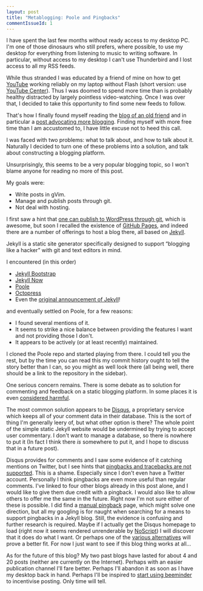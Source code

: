 ```yaml
---
layout: post
title: "Metablogging: Poole and Pingbacks"
commentIssueId: 1
---
```


I have spent the last few months without ready access to my desktop PC.  I'm
one of those dinosaurs who still prefers, where possible, to use my desktop for
everything from listening to music to writing software.  In particular, without
access to my desktop I can't use Thunderbird and I lost access to all my
RSS feeds.

While thus stranded I was educated by a friend of mine on how to get
[YouTube](https://youtube.com) working reliably on my laptop without Flash
(short version: use [YouTube
Center](https://addons.mozilla.org/en-US/firefox/addon/youtube-center/)).  Thus
I was doomed to spend more time than is probably healthy distracted by largely
pointless video-watching.  Once I was over that, I decided to take this
opportunity to find some new feeds to follow.

That's how I finally found myself reading the [blog of an old
friend](http://www.drmaciver.com/blog/) and in particular a [post advocating
more blogging](http://www.drmaciver.com/2014/07/you-should-write-more/).
Finding myself with more free time than I am accustomed to, I have little
excuse not to heed this call.

I was faced with two problems: what to talk about, and how to talk about it.
Naturally I decided to turn one of these problems into a solution, and talk
about constructing a blogging platform.

Unsurprisingly, this seems to be a very popular blogging topic, so I won't
blame anyone for reading no more of this post.

My goals were:

* Write posts in gVim.
* Manage and publish posts through git.
* Not deal with hosting.

I first saw a hint that [one can publish to WordPress through
git](http://people.mbi.ucla.edu/leec/docs/gitpublish/tutorials/intro.html),
which is awesome, but soon I recalled the existence of [GitHub
Pages](https://pages.github.com/), and indeed there are a number of offerings
to host a blog there, all based on [Jekyll](http://jekyllrb.com/).

Jekyll is a static site generator specifically designed to support
&ldquo;blogging like a hacker&rdquo; with git and text editors in mind.

I encountered (in this order)

* [Jekyll Bootstrap](http://jekyllbootstrap.com/)
* [Jekyll Now](http://www.github.com/barryclark/jekyll-now)
* [Poole](https://github.com/poole/poole)
* [Octopress](http://octopress.org/)
* Even the [original announcement of
Jekyll](http://tom.preston-werner.com/2008/11/17/blogging-like-a-hacker.html)!

and eventually settled on Poole, for a few reasons:

* I found several mentions of it.
* It seems to strike a nice balance between providing the features I want and
  not providing those I don't.
* It appears to be actively (or at least recently) maintained.

I cloned the Poole repo and started playing from there.  I could tell you the
rest, but by the time you can read this my commit history ought to tell the
story better than I can, so you might as well look there (all being well, there
should be a link to the repository in the sidebar).

One serious concern remains.  There is some debate as to solution for
commenting and feedback on a static blogging platform.  In some places it is
even [considered
harmful](http://dumbmatter.com/2011/08/jekyll-and-other-static-site-generators-are-currently-harmful-to-the-free-open-source-software-movement/).

The most common solution appears to be [Disqus](https://disqus.com/), a
proprietary service which keeps all of your comment data in their database.
This is the sort of thing I'm generally leery of, but what other option is
there?  The whole point of the simple static Jekyll website would be undermined
by trying to accept user commentary.  I don't want to manage a database, so
there is nowhere to put it (In fact I think there *is* somewhere to put it, and
I hope to discuss that in a future post).

Disqus provides for comments and I saw
some evidence of it catching mentions on Twitter, but I see hints that
[pingbacks and tracebacks are not
supported](http://theitbros.com/display-pingbacks-on-wordpress-posts-with-disqus-comment-system/).
This is a shame.  Especially since I don't even have a Twitter account.
Personally I think pingbacks are even more useful than regular comments.  I've
linked to four other blogs already in this post alone, and I would like to give
them due credit with a pingback.  I would also like to allow others to offer me
the same in the future.  Right now I'm not sure either of these is possible.  I
did find a [manual
pingback](http://software.hixie.ch/utilities/cgi/pingback-proxy/client-proxy.html)
page, which might solve one direction, but all my googling is for naught when
searching for a means to support pingbacks in a Jekyll blog.  Still, the
evidence is confusing and further research is required. Maybe if I actually get
the Disqus homepage to load (right now it seems rendered unrenderable by
[NoScript](http://noscript.net/)) I will discover that it does do what I want.
Or perhaps one of the [various
alternatives](https://news.ycombinator.com/item?id=6818416) will prove a better
fit.  For now I just want to see if this blog thing works at all...

As for the future of this blog?  My two past blogs have lasted for about 4 and
20 posts (neither are currently on the Internet).  Perhaps with an easier
publication channel I'll fare better.  Perhaps I'll abandon it as soon as I
have my desktop back in hand.  Perhaps I'll be inspired to [start using
beeminder](http://www.drmaciver.com/2014/07/playing-beeminder-on-hard-mode-by-adding-backpressure/)
to incentivise posting.  Only time will tell.

<!--
- **To bold text**, use `<strong>`.
- *To italicize text*, use `<em>`.
- Abbreviations, like <abbr title="HyperText Markup Langage">HTML</abbr> should use `<abbr>`, with an optional `title` attribute for the full phrase.
- Citations, like <cite>&mdash; Mark otto</cite>, should use `<cite>`.
- <del>Deleted</del> text should use `<del>` and <ins>inserted</ins> text should use `<ins>`.
- Superscript <sup>text</sup> uses `<sup>` and subscript <sub>text</sub> uses `<sub>`.

Most of these elements are styled by browsers with few modifications on our part.

## Heading

Vivamus sagittis lacus vel augue rutrum faucibus dolor auctor. Duis mollis, est non commodo luctus, nisi erat porttitor ligula, eget lacinia odio sem nec elit. Morbi leo risus, porta ac consectetur ac, vestibulum at eros.

### Code

Cum sociis natoque penatibus et magnis dis `code element` montes, nascetur ridiculus mus.

{% highlight js %}
// Example can be run directly in your JavaScript console

// Create a function that takes two arguments and returns the sum of those arguments
var adder = new Function("a", "b", "return a + b");

// Call the function
adder(2, 6);
// > 8
{% endhighlight %}

Aenean lacinia bibendum nulla sed consectetur. Etiam porta sem malesuada magna mollis euismod. Fusce dapibus, tellus ac cursus commodo, tortor mauris condimentum nibh, ut fermentum massa.

### Gists via GitHub Pages

Vestibulum id ligula porta felis euismod semper. Nullam quis risus eget urna mollis ornare vel eu leo. Donec sed odio dui.

{% gist 5555251 gist.md %}

Aenean eu leo quam. Pellentesque ornare sem lacinia quam venenatis vestibulum. Nullam quis risus eget urna mollis ornare vel eu leo. Cum sociis natoque penatibus et magnis dis parturient montes, nascetur ridiculus mus. Donec sed odio dui. Vestibulum id ligula porta felis euismod semper.

### Lists

Cum sociis natoque penatibus et magnis dis parturient montes, nascetur ridiculus mus. Aenean lacinia bibendum nulla sed consectetur. Etiam porta sem malesuada magna mollis euismod. Fusce dapibus, tellus ac cursus commodo, tortor mauris condimentum nibh, ut fermentum massa justo sit amet risus.

* Praesent commodo cursus magna, vel scelerisque nisl consectetur et.
* Donec id elit non mi porta gravida at eget metus.
* Nulla vitae elit libero, a pharetra augue.

Donec ullamcorper nulla non metus auctor fringilla. Nulla vitae elit libero, a pharetra augue.

1. Vestibulum id ligula porta felis euismod semper.
2. Cum sociis natoque penatibus et magnis dis parturient montes, nascetur ridiculus mus.
3. Maecenas sed diam eget risus varius blandit sit amet non magna.

Cras mattis consectetur purus sit amet fermentum. Sed posuere consectetur est at lobortis.

<dl>
  <dt>HyperText Markup Language (HTML)</dt>
  <dd>The language used to describe and define the content of a Web page</dd>

  <dt>Cascading Style Sheets (CSS)</dt>
  <dd>Used to describe the appearance of Web content</dd>

  <dt>JavaScript (JS)</dt>
  <dd>The programming language used to build advanced Web sites and applications</dd>
</dl>

Integer posuere erat a ante venenatis dapibus posuere velit aliquet. Morbi leo risus, porta ac consectetur ac, vestibulum at eros. Nullam quis risus eget urna mollis ornare vel eu leo.

### Images

Quisque consequat sapien eget quam rhoncus, sit amet laoreet diam tempus. Aliquam aliquam metus erat, a pulvinar turpis suscipit at.

![placeholder](http://placehold.it/800x400 "Large example image")
![placeholder](http://placehold.it/400x200 "Medium example image")
![placeholder](http://placehold.it/200x200 "Small example image")

### Tables

Aenean lacinia bibendum nulla sed consectetur. Lorem ipsum dolor sit amet, consectetur adipiscing elit.

<table>
  <thead>
    <tr>
      <th>Name</th>
      <th>Upvotes</th>
      <th>Downvotes</th>
    </tr>
  </thead>
  <tfoot>
    <tr>
      <td>Totals</td>
      <td>21</td>
      <td>23</td>
    </tr>
  </tfoot>
  <tbody>
    <tr>
      <td>Alice</td>
      <td>10</td>
      <td>11</td>
    </tr>
    <tr>
      <td>Bob</td>
      <td>4</td>
      <td>3</td>
    </tr>
    <tr>
      <td>Charlie</td>
      <td>7</td>
      <td>9</td>
    </tr>
  </tbody>
</table>

Nullam id dolor id nibh ultricies vehicula ut id elit. Sed posuere consectetur est at lobortis. Nullam quis risus eget urna mollis ornare vel eu leo.

-->
